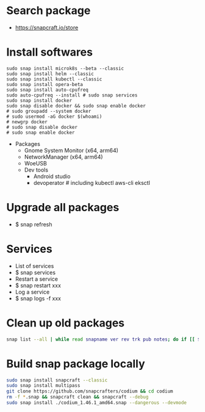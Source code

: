 Search package
======
* https://snapcraft.io/store

Install softwares
=====
```fish
sudo snap install microk8s --beta --classic
sudo snap install helm --classic
sudo snap install kubectl --classic
sudo snap install opera-beta
sudo snap install auto-cpufreq
sudo auto-cpufreq --install # sudo snap services
sudo snap install docker
sudo snap disable docker && sudo snap enable docker
# sudo groupadd --system docker
# sudo usermod -aG docker $(whoami)
# newgrp docker
# sudo snap disable docker
# sudo snap enable docker
```
* Packages
  * Gnome System Monitor (x64, arm64)
  * NetworkManager (x64, arm64)
  * WoeUSB
  * Dev tools
    * Android studio
    * devoperator # including kubectl aws-cli eksctl


Upgrade all packages
=====
* $ snap refresh

Services
=====
* List of services
* $ snap services
* Restart a service
* $ snap restart xxx
* Log a service
* $ snap logs -f xxx

Clean up old packages
=====
```sh
snap list --all | while read snapname ver rev trk pub notes; do if [[ $notes = *disabled* ]]; then sudo snap remove "$snapname" --revision="$rev"; fi; done
```

Build snap package locally
=====
```sh
sudo snap install snapcraft --classic
sudo snap install multipass
git clone https://github.com/snapcrafters/codium && cd codium
rm -f *.snap && snapcraft clean && snapcraft --debug
sudo snap install ./codium_1.46.1_amd64.snap --dangerous --devmode
```
